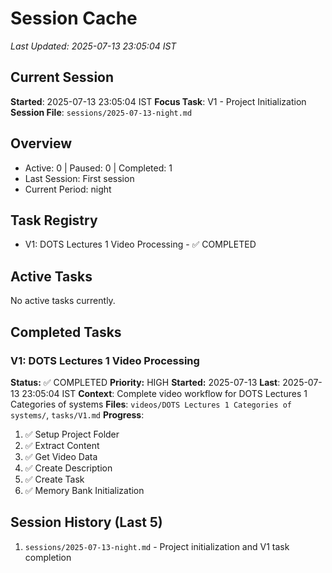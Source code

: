 # Session Cache
*Last Updated: 2025-07-13 23:05:04 IST*

## Current Session
**Started**: 2025-07-13 23:05:04 IST
**Focus Task**: V1 - Project Initialization
**Session File**: `sessions/2025-07-13-night.md`

## Overview
- Active: 0 | Paused: 0 | Completed: 1
- Last Session: First session
- Current Period: night

## Task Registry
- V1: DOTS Lectures 1 Video Processing - ✅ COMPLETED

## Active Tasks
No active tasks currently.

## Completed Tasks
### V1: DOTS Lectures 1 Video Processing
**Status:** ✅ COMPLETED **Priority:** HIGH
**Started:** 2025-07-13 **Last**: 2025-07-13 23:05:04 IST
**Context**: Complete video workflow for DOTS Lectures 1 Categories of systems
**Files**: `videos/DOTS Lectures 1 Categories of systems/`, `tasks/V1.md`
**Progress**:
1. ✅ Setup Project Folder
2. ✅ Extract Content
3. ✅ Get Video Data
4. ✅ Create Description
5. ✅ Create Task
6. ✅ Memory Bank Initialization

## Session History (Last 5)
1. `sessions/2025-07-13-night.md` - Project initialization and V1 task completion
